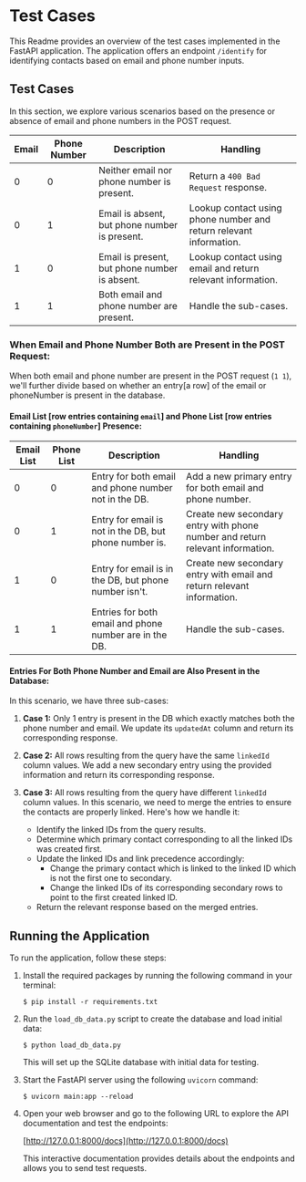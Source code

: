 #  Test Cases

This Readme  provides an overview of the test cases implemented in the FastAPI application. The application offers an endpoint `/identify` for identifying contacts based on email and phone number inputs.

## Test Cases

In this section, we explore various scenarios based on the presence or absence of email and phone numbers in the POST request.

| Email | Phone Number | Description                                 | Handling                                                    |
|-------|--------------|---------------------------------------------|-------------------------------------------------------------|
|   0   |      0       | Neither email nor phone number is present. | Return a `400 Bad Request` response.                       |
|   0   |      1       | Email is absent, but phone number is present. | Lookup contact using phone number and return relevant information. |
|   1   |      0       | Email is present, but phone number is absent. | Lookup contact using email and return relevant information.    |
|   1   |      1       | Both email and phone number are present.   | Handle the sub-cases. |

### When Email and Phone Number Both are Present in the POST Request:

When both email and phone number are present in the POST request (`1 1`), we'll further divide based on whether an entry[a row] of the email or phoneNumber is present in the database.

#### Email List [row entries containing `email`] and Phone List [row entries containing `phoneNumber`] Presence:

| Email List | Phone List | Description                                            | Handling                                                           |
|------------|------------|--------------------------------------------------------|--------------------------------------------------------------------|
|     0      |      0     | Entry for both email and phone number not in the DB.   | Add a new primary entry for both email and phone number.  |
|     0      |      1     | Entry for email is not in the DB, but phone number is.| Create new secondary entry with phone number and return relevant information. |
|     1      |      0     | Entry for email is in the DB, but phone number isn't.| Create new secondary entry with email and return relevant information.       |
|     1      |      1     | Entries for both email and phone number are in the DB.| Handle the sub-cases.    |

#### Entries For Both Phone Number and Email are Also Present in the Database:

In this scenario, we have three sub-cases:

1. **Case 1:** Only 1 entry is present in the DB which exactly matches both the phone number and email. We update its `updatedAt` column and return its corresponding response.

2. **Case 2:** All rows resulting from the query have the same `linkedId` column values. We add a new secondary entry using the provided information and return its corresponding response.

3. **Case 3:** All rows resulting from the query have different `linkedId` column values. In this scenario, we need to merge the entries to ensure the contacts are properly linked. Here's how we handle it:

   - Identify the linked IDs from the query results.
   - Determine which primary contact corresponding to all the linked IDs was created first.
   - Update the linked IDs and link precedence accordingly:
     - Change the primary contact which is linked to the linked ID which is not the first one to secondary.
     - Change the linked IDs of its corresponding secondary rows to point to the first created linked ID.
   - Return the relevant response based on the merged entries.

## Running the Application

To run the application, follow these steps:

1. Install the required packages by running the following command in your terminal:

    ```shell
    $ pip install -r requirements.txt
    ```

2. Run the `load_db_data.py` script to create the database and load initial data:

    ```shell
    $ python load_db_data.py
    ```

   This will set up the SQLite database with initial data for testing.

3. Start the FastAPI server using the following `uvicorn` command:

    ```shell
    $ uvicorn main:app --reload
    ```


4. Open your web browser and go to the following URL to explore the API documentation and test the endpoints:

   [http://127.0.0.1:8000/docs](http://127.0.0.1:8000/docs)

   This interactive documentation provides details about the endpoints and allows you to send test requests.
